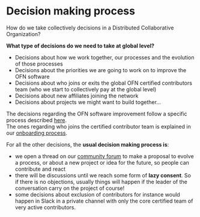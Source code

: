 # Decision making process

How do we take collectively decisions in a Distributed Collaborative Organization?

**What type of decisions do we need to take at global level?**  
- Decisions about how we work together, our processes and the evolution of those processes  
- Decisions about the priorities we are going to work on to improve the OFN software  
- Decisions about who joins or exits the global OFN certified contributors team \(who we start to collectively pay at the global level\)  
- Decisions about new affiliates joining the network  
- Decisions about projects we might want to build together...

The decisions regarding the OFN software improvement follow a specific process described [here](https://ofn-user-guide.gitbook.io/ofn-contributor-guide/~/drafts/-LJOxw66B48qshQ8IeVo/primary/working-on-the-ofn-governance/how-do-we-prioritize-new-developments).  
The ones regarding who joins the certified contributor team is explained in our [onboarding process](https://ofn-user-guide.gitbook.io/ofn-contributor-guide/working-on-the-ofn-governance/team-organization/onboarding-process).

For all the other decisions, the **usual decision making process is**:  
- we open a thread on our [community forum](https://community.openfoodnetwork.org/) to make a proposal to evolve a process, or about a new project or idea for the future, so people can contribute and react  
- there will be discussions until we reach some form of **lazy consent**. So if there is no objections, usually things will happen if the leader of the conversation carry on the project of course!  
- some decisions about exclusion of contributors for instance would happen in Slack in a private channel with only the core certified team of very active contributors.

